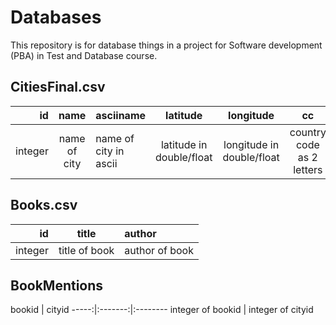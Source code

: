 # Databases
This repository is for database things in a project for Software development (PBA) in Test and Database course.

## CitiesFinal.csv
id | name | asciiname | latitude | longitude | cc | population
-----:|:-------:|:---------|:-------:|:---------:|:------:|:-----
integer | name of city | name of city in ascii | latitude in double/float | longitude in double/float | country code as 2 letters | population in integer

## Books.csv
id | title | author 
-----:|:-------:|:--------
integer | title of book | author of book

## BookMentions
bookid | cityid 
-----:|:-------:|:--------
integer of bookid | integer of cityid

